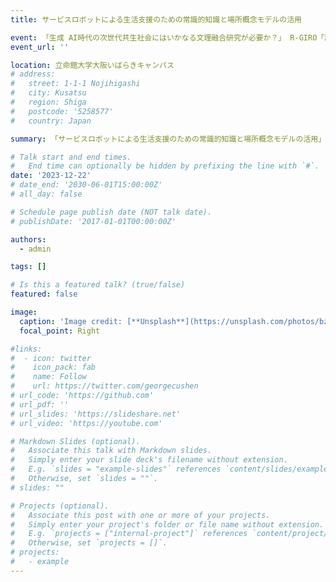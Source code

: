 ```yaml
---
title: サービスロボットによる生活支援のための常識的知識と場所概念モデルの活用

event: 「生成 AI時代の次世代共生社会にはいかなる文理融合研究が必要か？」 R-GIRO「記号創発システム科学創成：実世界人工知能と次世代共生社会の学 術融合研究拠点」シンポジウム
event_url: ''

location: 立命館大学大阪いばらきキャンパス
# address:
#   street: 1-1-1 Nojihigashi
#   city: Kusatsu
#   region: Shiga
#   postcode: '5258577'
#   country: Japan

summary: 「サービスロボットによる生活支援のための常識的知識と場所概念モデルの活用」というタイトルで講演を行った．

# Talk start and end times.
#   End time can optionally be hidden by prefixing the line with `#`.
date: '2023-12-22'
# date_end: '2030-06-01T15:00:00Z'
# all_day: false

# Schedule page publish date (NOT talk date).
# publishDate: '2017-01-01T00:00:00Z'

authors:
  - admin

tags: []

# Is this a featured talk? (true/false)
featured: false

image:
  caption: 'Image credit: [**Unsplash**](https://unsplash.com/photos/bzdhc5b3Bxs)'
  focal_point: Right

#links:
#  - icon: twitter
#    icon_pack: fab
#    name: Follow
#    url: https://twitter.com/georgecushen
# url_code: 'https://github.com'
# url_pdf: ''
# url_slides: 'https://slideshare.net'
# url_video: 'https://youtube.com'

# Markdown Slides (optional).
#   Associate this talk with Markdown slides.
#   Simply enter your slide deck's filename without extension.
#   E.g. `slides = "example-slides"` references `content/slides/example-slides.md`.
#   Otherwise, set `slides = ""`.
# slides: ""

# Projects (optional).
#   Associate this post with one or more of your projects.
#   Simply enter your project's folder or file name without extension.
#   E.g. `projects = ["internal-project"]` references `content/project/deep-learning/index.md`.
#   Otherwise, set `projects = []`.
# projects:
#   - example
---
```



